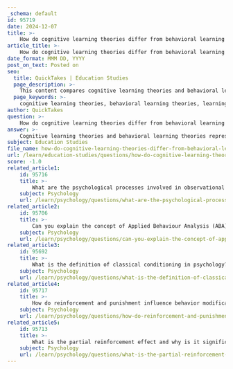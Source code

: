 ```yaml
---
_schema: default
id: 95719
date: 2024-12-07
title: >-
    How do cognitive learning theories differ from behavioral learning theories?
article_title: >-
    How do cognitive learning theories differ from behavioral learning theories?
date_format: MMM DD, YYYY
post_on_text: Posted on
seo:
  title: QuickTakes | Education Studies
  page_description: >-
    This content compares cognitive learning theories and behavioral learning theories, highlighting their differences in focus, nature of learning, role of the learner, and implications for education.
  page_keywords: >-
    cognitive learning theories, behavioral learning theories, learning processes, observable behavior, stimulus-response relationship, conditioning processes, internal mental processes, knowledge acquisition, schemas, active participation in learning, educational implications, critical thinking, instructional strategies
author: QuickTakes
question: >-
    How do cognitive learning theories differ from behavioral learning theories?
answer: >-
    Cognitive learning theories and behavioral learning theories represent two distinct approaches to understanding how learning occurs, each with its own focus and methodology.\n\n1. **Focus on Processes**:\n   - **Behavioral Learning Theories**: These theories emphasize observable behaviors and the external stimuli that influence them. Learning is viewed as a change in behavior that results from the interaction with the environment, primarily through conditioning processes such as classical and operant conditioning. The key concept here is the stimulus-response relationship, where behaviors are shaped by reinforcement or punishment.\n   - **Cognitive Learning Theories**: In contrast, cognitive learning theories focus on internal mental processes. They explore how individuals acquire, process, and store information. This perspective considers learning as an active process of understanding and knowledge acquisition, where mental activities such as thinking, memory, and problem-solving play a crucial role.\n\n2. **Nature of Learning**:\n   - **Behavioral Theories**: Learning is seen as a direct response to external stimuli, and the emphasis is on measurable changes in behavior. For example, a student may learn to solve a math problem through repeated practice and reinforcement.\n   - **Cognitive Theories**: Learning is viewed as a complex process that involves the organization and integration of new information into existing cognitive structures (schemas). For instance, a student may understand a math concept by relating it to previously learned material, thus enhancing their overall comprehension.\n\n3. **Role of the Learner**:\n   - **Behavioral Theories**: Learners are often seen as passive recipients of information, responding to environmental cues. The teacher's role is to create conditions that elicit desired behaviors.\n   - **Cognitive Theories**: Learners are considered active participants in their learning process. They engage in self-regulation, critical thinking, and reflection, which are essential for deeper understanding and retention of knowledge.\n\n4. **Implications for Education**:\n   - **Behavioral Approaches**: These theories provide practical tools for behavior management and the development of learning habits. They are often applied in structured environments where specific behaviors need to be reinforced or modified.\n   - **Cognitive Approaches**: These theories inform instructional strategies that promote critical thinking and problem-solving skills. They encourage educators to design learning experiences that stimulate mental processes and facilitate deeper understanding.\n\nIn summary, while behavioral learning theories focus on observable behaviors and external stimuli, cognitive learning theories delve into the internal mental processes that govern how knowledge is acquired and understood. Both perspectives offer valuable insights into the learning process and can be integrated to create a more comprehensive approach to education.
subject: Education Studies
file_name: how-do-cognitive-learning-theories-differ-from-behavioral-learning-theories.md
url: /learn/education-studies/questions/how-do-cognitive-learning-theories-differ-from-behavioral-learning-theories
score: -1.0
related_article1:
    id: 95716
    title: >-
        What are the psychological processes involved in observational learning?
    subject: Psychology
    url: /learn/psychology/questions/what-are-the-psychological-processes-involved-in-observational-learning
related_article2:
    id: 95706
    title: >-
        Can you explain the concept of Applied Behaviour Analysis (ABA)?
    subject: Psychology
    url: /learn/psychology/questions/can-you-explain-the-concept-of-applied-behaviour-analysis-aba
related_article3:
    id: 95692
    title: >-
        What is the definition of classical conditioning in psychology?
    subject: Psychology
    url: /learn/psychology/questions/what-is-the-definition-of-classical-conditioning-in-psychology
related_article4:
    id: 95717
    title: >-
        How do reinforcement and punishment influence behavior modification?
    subject: Psychology
    url: /learn/psychology/questions/how-do-reinforcement-and-punishment-influence-behavior-modification
related_article5:
    id: 95713
    title: >-
        What is the partial reinforcement effect and why is it significant?
    subject: Psychology
    url: /learn/psychology/questions/what-is-the-partial-reinforcement-effect-and-why-is-it-significant
---
```


&nbsp;